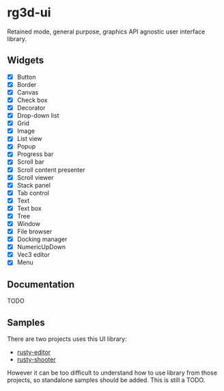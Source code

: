 # rg3d-ui

Retained mode, general purpose, graphics API agnostic user interface library.

## Widgets
- [x] Button
- [x] Border
- [x] Canvas
- [x] Check box
- [x] Decorator
- [x] Drop-down list
- [x] Grid
- [x] Image
- [x] List view
- [x] Popup
- [x] Progress bar
- [x] Scroll bar
- [x] Scroll content presenter
- [x] Scroll viewer
- [x] Stack panel
- [x] Tab control
- [x] Text
- [x] Text box
- [x] Tree
- [x] Window
- [x] File browser
- [x] Docking manager
- [x] NumericUpDown
- [x] Vec3 editor
- [x] Menu

## Documentation

TODO

## Samples 

There are two projects uses this UI library: 

- [rusty-editor](https://github.com/mrDIMAS/rusty-editor/)
- [rusty-shooter](https://github.com/mrDIMAS/rusty-shooter)

However it can be too difficult to understand how to use library from those projects, so standalone samples should be added. This is still a TODO.

